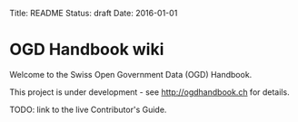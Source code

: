 Title: README
Status: draft
Date: 2016-01-01

# OGD Handbook wiki

Welcome to the Swiss Open Government Data (OGD) Handbook.

This project is under development - see http://ogdhandbook.ch for details.

TODO: link to the live Contributor's Guide.
